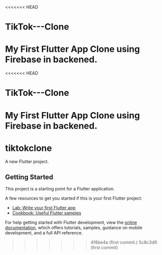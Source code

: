 <<<<<<< HEAD
# TikTok---Clone
My First Flutter App Clone using Firebase in backened.
=======
<<<<<<< HEAD
# TikTok---Clone
My First Flutter App Clone using Firebase in backened.
=======
# tiktokclone

A new Flutter project.

## Getting Started

This project is a starting point for a Flutter application.

A few resources to get you started if this is your first Flutter project:

- [Lab: Write your first Flutter app](https://docs.flutter.dev/get-started/codelab)
- [Cookbook: Useful Flutter samples](https://docs.flutter.dev/cookbook)

For help getting started with Flutter development, view the
[online documentation](https://docs.flutter.dev/), which offers tutorials,
samples, guidance on mobile development, and a full API reference.
>>>>>>> 4f8be4a (first commit.)
>>>>>>> 5c8c3d9 (first commit)
